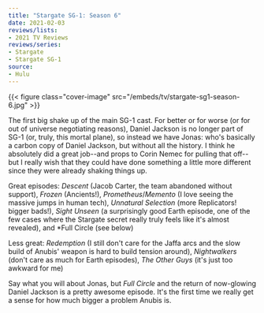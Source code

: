 ```yaml
---
title: "Stargate SG-1: Season 6"
date: 2021-02-03
reviews/lists:
- 2021 TV Reviews
reviews/series:
- Stargate
- Stargate SG-1
source:
- Hulu
---
```

{{< figure class="cover-image" src="/embeds/tv/stargate-sg1-season-6.jpg" >}}

The first big shake up of the main SG-1 cast. For better or for worse (or for out of universe negotiating reasons), Daniel Jackson is no longer part of SG-1 (or, truly, this mortal plane), so instead we have Jonas: who's basically a carbon copy of Daniel Jackson, but without all the history. I think he absolutely did a great job--and props to Corin Nemec for pulling that off--but I really wish that they could have done something a little more different since they were already shaking things up.

Great episodes: *Descent* (Jacob Carter, the team abandoned without support), *Frozen* (Ancients!), *Prometheus*/*Memento* (I love seeing the massive jumps in human tech), *Unnatural Selection* (more Replicators! bigger bads!), *Sight Unseen* (a surprisingly good Earth episode, one of the few cases where the Stargate secret really truly feels like it's almost revealed), and *Full Circle (see below)

Less great: *Redemption* (I still don't care for the Jaffa arcs and the slow build of Anubis' weapon is hard to build tension around), *Nightwalkers* (don't care as much for Earth episodes), *The Other Guys* (it's just too awkward for me)

Say what you will about Jonas, but *Full Circle* and the return of now-glowing Daniel Jackson is a pretty awesome episode. It's the first time we really get a sense for how much bigger a problem Anubis is. 
